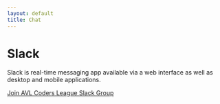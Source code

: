 ```yaml
---
layout: default
title: Chat
---
```


# Slack

Slack is real-time messaging app available via a web interface as well as desktop and mobile applications.

[Join AVL Coders League Slack Group](https://join.slack.com/t/avlcoders/shared_invite/zt-hkc081hw-X4NA_XePAQaEFG4dvjmRd://join.slack.com/t/avlcoders/shared_invite/zt-hkc081hw-X4NA_XePAQaEFG4dvjmRdA)

